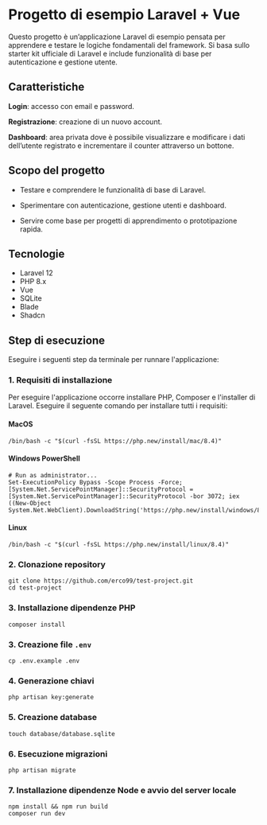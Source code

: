 # Progetto di esempio Laravel + Vue
Questo progetto è un’applicazione Laravel di esempio pensata per apprendere e testare le logiche fondamentali del framework.
Si basa sullo starter kit ufficiale di Laravel e include funzionalità di base per autenticazione e gestione utente.

## Caratteristiche

**Login**: accesso con email e password.

**Registrazione**: creazione di un nuovo account.

**Dashboard**: area privata dove è possibile visualizzare e modificare i dati dell’utente registrato e incrementare il counter attraverso un bottone.

## Scopo del progetto

- Testare e comprendere le funzionalità di base di Laravel.

- Sperimentare con autenticazione, gestione utenti e dashboard.

- Servire come base per progetti di apprendimento o prototipazione rapida.

## Tecnologie

- Laravel 12
- PHP 8.x
- Vue
- SQLite
- Blade
- Shadcn

## Step di esecuzione
Eseguire i seguenti step da terminale per runnare l'applicazione:

### 1. Requisiti di installazione
Per eseguire l'applicazione occorre installare PHP, Composer e l'installer di Laravel. Eseguire il seguente comando per installare tutti i requisiti:
#### MacOS
``` 
/bin/bash -c "$(curl -fsSL https://php.new/install/mac/8.4)"
```

#### Windows PowerShell
```
# Run as administrator...
Set-ExecutionPolicy Bypass -Scope Process -Force; [System.Net.ServicePointManager]::SecurityProtocol = [System.Net.ServicePointManager]::SecurityProtocol -bor 3072; iex ((New-Object System.Net.WebClient).DownloadString('https://php.new/install/windows/8.4'))
```
#### Linux
```
/bin/bash -c "$(curl -fsSL https://php.new/install/linux/8.4)"
```

### 2. Clonazione repository
```
git clone https://github.com/erco99/test-project.git
cd test-project
```

### 3. Installazione dipendenze PHP
```
composer install
```

### 3. Creazione file `.env`
```
cp .env.example .env
```

### 4. Generazione chiavi
```
php artisan key:generate
```

### 5. Creazione database
```
touch database/database.sqlite
```

### 6. Esecuzione migrazioni
```
php artisan migrate
```

### 7. Installazione dipendenze Node e avvio del server locale
```
npm install && npm run build
composer run dev
```
